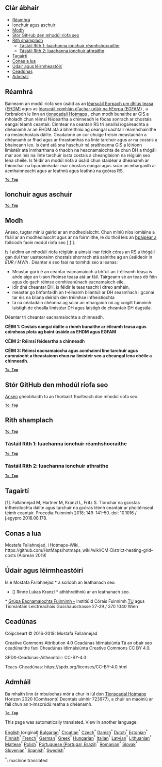 <h2> Clár ábhair </h2><ul><li> <a href="#introduction">Réamhrá</a> </li><li> <a href="#inputs-and-outputs">Ionchuir agus aschuir</a> </li><li> <a href="#method">Modh</a> </li><li> <a href="#GitHub-Repository-of-this-calculation-module">Stór GitHub den mhodúl ríofa seo</a> </li><li> <a href="#sample-run">Rith shamplach</a> <ul><li> <a href="#test-run-1-default-input-values">Tástáil Rith 1: luachanna ionchuir réamhshocraithe</a> </li><li> <a href="#test-run-2-modified-input-values">Tástáil Rith 2: luachanna ionchuir athraithe</a> </li></ul></li><li> <a href="#references">Tagairtí</a> </li><li> <a href="#how-to-cite">Conas a lua</a> </li><li> <a href="#authors-and-reviewers">Údair agus léirmheastóirí</a> </li><li> <a href="#license">Ceadúnas</a> </li><li> <a href="#acknowledgement">Admháil</a> </li></ul><h2> Réamhrá </h2><p> Baineann an modúl ríofa seo úsáid as an <a href="https://gitlab.com/hotmaps/heat/heat_tot_curr_density">léarscáil Eorpach um dhlús teasa (EHDM)</a> agus as <a href="https://gitlab.com/hotmaps/gfa_tot_curr_density">léarscáil comhlán d&#39;achar urláir na hEorpa (EGFAM)</a> , a forbraíodh le linn an <a href="https://www.hotmaps-project.eu/">tionscadail Hotmaps</a> , chun modh bunaithe ar GIS a mholadh chun réimsí féideartha a chinneadh le fócas sonrach ar chostais eangaí téamh ceantair. Cinntear na ceantair RS trí anailísí íogaireachta a dhéanamh ar an EHDM atá á bhreithniú ag ceangal uachtair réamhshainithe na meánchostais dáilte. Ceadaíonn an cur chuige freisin meastachán a dhéanamh ar fhad agus ar thrastomhas na línte tarchuir agus ar na costais a bhaineann leo. Is éard atá sna haschuir ná sraitheanna GIS a léiríonn limistéir atá inmharthana ó thaobh na heacnamaíochta de chun DH a thógáil mar aon leis na línte tarchuir íosta costais a cheanglaíonn na réigiúin seo lena chéile. Is féidir an modúl ríofa a úsáid chun staidéar a dhéanamh ar thionchar na bparaiméadar mar chostais eangaí agus sciar an mhargaidh ar acmhainneacht agus ar leathnú agus leathnú na gcóras RS. </p><p><ins> <code><strong><a href="#table-of-contents">To Top</a></strong></code> </ins> </p><h2> Ionchuir agus aschuir </h2><p><ins> <code><strong><a href="#table-of-contents">To Top</a></strong></code> </ins> </p><h2> Modh </h2><p> Anseo, tugtar míniú gairid ar an modheolaíocht. Chun míniú níos iomláine a fháil ar an modheolaíocht agus ar na foirmlithe, le do thoil leis an <a href="https://www.sciencedirect.com/science/article/pii/S1876610218304740">bpáipéar a</a> foilsíodh faoin modúl ríofa seo [ <a href="#References">1</a> ]. </p><p> Is í aidhm an mhodúil ríofa réigiúin a aimsiú inar féidir córas an RS a thógáil gan dul thar uasteorainn chostais shonrach atá sainithe ag an úsáideoir in <em><em>EUR / MWh</em></em> . Déantar é seo faoi na toimhdí seo a leanas: </p><ul><li> Meastar gurb é an ceantar eacnamaíoch a bhfuil an t-éileamh teasa is airde aige an t-aon fhoinse teasa atá ar fáil. Táirgeann sé an teas dó féin agus do gach réimse comhleanúnach eacnamaíoch eile. </li><li> idir dhá cheantar DH, is féidir le teas teacht i dtreo amháin, </li><li> meastar go bhfanfaidh an t-éileamh bliantúil ar DH seasmhach i gcónaí tar éis na bliana deiridh den tréimhse infheistíochta </li><li> tá na céatadáin chéanna ag sciar an mhargaidh nó ag coigilt fuinnimh laistigh de chealla limistéar DH agus laistigh de cheantair DH éagsúla. </li></ul><p> Déantar trí cheantar eacnamaíochta a chinneadh. </p><p> <strong>CÉIM 1: Costais eangaí dáilte a ríomh bunaithe ar éileamh teasa agus cóimheas plota ag baint úsáide as EHDM agus EGFAM</strong> </p><p> <strong>CÉIM 2: Réimsí féideartha a chinneadh</strong> </p><p> <strong>CÉIM 3: Réimsí eacnamaíocha agus acmhainní líne tarchuir agus cumraíocht a theastaíonn chun na limistéir seo a cheangal lena chéile a chinneadh.</strong> </p><p><ins> <code><strong><a href="#table-of-contents">To Top</a></strong></code> </ins> </p><h2> Stór GitHub den mhodúl ríofa seo </h2><p> <a href="https://github.com/HotMaps/dh_economic_assessment/tree/develop">Anseo</a> gheobhaidh tú an fhorbairt fhuilteach don mhodúl ríofa seo. </p><p><ins> <code><strong><a href="#table-of-contents">To Top</a></strong></code> </ins> </p><h2> Rith shamplach </h2><p><ins> <code><strong><a href="#table-of-contents">To Top</a></strong></code> </ins> </p><h3> Tástáil Rith 1: luachanna ionchuir réamhshocraithe </h3><p><ins> <code><strong><a href="#table-of-contents">To Top</a></strong></code> </ins> </p><h3> Tástáil Rith 2: luachanna ionchuir athraithe </h3><p><ins> <code><strong><a href="#table-of-contents">To Top</a></strong></code> </ins> </p><h2> Tagairtí </h2><p> [1]. Fallahnejad M, Hartner M, Kranzl L, Fritz S. Tionchar na gcostas infheistíochta dáilte agus tarchuir na gcóras téimh ceantair ar phoitéinseal téimh ceantair. Procedia Fuinnimh 2018; 149: 141–50. doi: 10.1016 / j.egypro.2018.08.178. </p><h2> Conas a lua </h2><p> Mostafa Fallahnejad, i Hotmaps-Wiki, https://github.com/HotMaps/hotmaps_wiki/wiki/CM-District-heating-grid-costs (Aibreán 2019) </p><h2> Údair agus léirmheastóirí </h2><p> Is é Mostafa Fallahnejad * a scríobh an leathanach seo. </p><ul><li> [] Rinne Lukas Kranzl * athbhreithniú ar an leathanach seo. </li></ul><p> * <a href="https://eeg.tuwien.ac.at/">Grúpa Eacnamaíochta Fuinnimh -</a> Institiúid Córais Fuinnimh <a href="https://eeg.tuwien.ac.at/">TU</a> agus Tiomántáin Leictreachais Gusshausstrasse 27-29 / 370 1040 Wien </p><h2> Ceadúnas </h2><p> Cóipcheart © 2016-2019: Mostafa Fallahnejad </p><p> Creative Commons Attribution 4.0 Ceadúnas Idirnáisiúnta Tá an obair seo ceadúnaithe faoi Cheadúnas Idirnáisiúnta Creative Commons CC BY 4.0. </p><p> SPDX-Ceadúnas-Aitheantóir: CC-BY-4.0 </p><p> Téacs-Cheadúnas: https://spdx.org/licenses/CC-BY-4.0.html </p><h2> Admháil </h2><p> Ba mhaith linn ár mbuíochas mór a chur in iúl don <a href="https://www.hotmaps-project.eu">Tionscadal Hotmaps</a> Horizon 2020 (Comhaontú Deontais uimhir 723677), a chuir an maoiniú ar fáil chun an t-imscrúdú reatha a dhéanamh. </p><p><ins> <code><strong><a href="#table-of-contents">To Top</a></strong></code> </ins> </p>

This page was automatically translated. View in another language:

[English](en-CM-District-heating-potential-economic-assessment) (original) [Bulgarian](bg-CM-District-heating-potential-economic-assessment)<sup>\*</sup> [Croatian](hr-CM-District-heating-potential-economic-assessment)<sup>\*</sup> [Czech](cs-CM-District-heating-potential-economic-assessment)<sup>\*</sup> [Danish](da-CM-District-heating-potential-economic-assessment)<sup>\*</sup> [Dutch](nl-CM-District-heating-potential-economic-assessment)<sup>\*</sup> [Estonian](et-CM-District-heating-potential-economic-assessment)<sup>\*</sup> [Finnish](fi-CM-District-heating-potential-economic-assessment)<sup>\*</sup> [French](fr-CM-District-heating-potential-economic-assessment)<sup>\*</sup> [German](de-CM-District-heating-potential-economic-assessment)<sup>\*</sup> [Greek](el-CM-District-heating-potential-economic-assessment)<sup>\*</sup> [Hungarian](hu-CM-District-heating-potential-economic-assessment)<sup>\*</sup>  [Italian](it-CM-District-heating-potential-economic-assessment)<sup>\*</sup> [Latvian](lv-CM-District-heating-potential-economic-assessment)<sup>\*</sup> [Lithuanian](lt-CM-District-heating-potential-economic-assessment)<sup>\*</sup> [Maltese](mt-CM-District-heating-potential-economic-assessment)<sup>\*</sup> [Polish](pl-CM-District-heating-potential-economic-assessment)<sup>\*</sup> [Portuguese (Portugal, Brazil)](pt-CM-District-heating-potential-economic-assessment)<sup>\*</sup> [Romanian](ro-CM-District-heating-potential-economic-assessment)<sup>\*</sup> [Slovak](sk-CM-District-heating-potential-economic-assessment)<sup>\*</sup> [Slovenian](sl-CM-District-heating-potential-economic-assessment)<sup>\*</sup> [Spanish](es-CM-District-heating-potential-economic-assessment)<sup>\*</sup> [Swedish](sv-CM-District-heating-potential-economic-assessment)<sup>\*</sup> 

<sup>\*</sup>: machine translated
